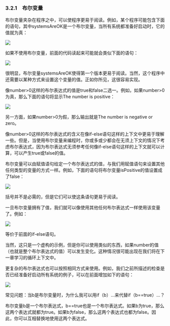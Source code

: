    

### 3.2.1　布尔变量

布尔变量夹杂在程序之中，可以使程序更易于阅读。例如，某个程序可能包含下面的语句，其中systemsAreOK是一个布尔变量，当所有系统都准备好启动时，它的值就为真：

![](0-Assets/Epubook/程序员编程语言经典合集（计算机科学丛书5册套装），javapython编程语言含经典教材龙书《编译原理》%20(Bruce%20Eckel%20%20Alfred%20V.%20Aho%20%20Monica%20S.%20Lam%20etc.)%20(Z-Library)/images/image09859.jpeg)

如果不使用布尔变量，前面的代码读起来可能就会类似下面的语句：

![](0-Assets/Epubook/程序员编程语言经典合集（计算机科学丛书5册套装），javapython编程语言含经典教材龙书《编译原理》%20(Bruce%20Eckel%20%20Alfred%20V.%20Aho%20%20Monica%20S.%20Lam%20etc.)%20(Z-Library)/images/image09860.jpeg)

很明显，布尔变量systemsAreOK使得第一个版本更易于阅读。当然，这个程序中还需要以某种方式来设置这个变量的值。正如你所见，这很容易实现。

像number>0这样的布尔表达式的值是true和false二选一。例如，如果number>0为真，那么下面的语句将显示The number is positive：

![](0-Assets/Epubook/程序员编程语言经典合集（计算机科学丛书5册套装），javapython编程语言含经典教材龙书《编译原理》%20(Bruce%20Eckel%20%20Alfred%20V.%20Aho%20%20Monica%20S.%20Lam%20etc.)%20(Z-Library)/images/image09861.jpeg)

另一方面，如果number>0为假，那么输出就是The number is negative or zero。

像number>0这样的布尔表达式的含义在像if-else语句这样的上下文中更易于理解一些。但是，当使用布尔变量来编程时，你或多或少都会在无须上下文的情况下考虑布尔表达式，因为布尔表达式无须参考任何像if-else语句这样的上下文就可以计算，可以产生true或false的值。

布尔变量可以由赋值语句给定一个布尔表达式的值，与我们用赋值语句来设置其他任何类型的变量的方式一样。例如，下面的语句将布尔变量isPositive的值设置成了false：

![](../Images/image09862.gif)

括号并不是必需的，但是它们可以使这条语句更易于阅读。

一旦布尔变量拥有了值，我们就可以像使用其他任何布尔表达式一样使用该变量了。例如：

![](0-Assets/Epubook/程序员编程语言经典合集（计算机科学丛书5册套装），javapython编程语言含经典教材龙书《编译原理》%20(Bruce%20Eckel%20%20Alfred%20V.%20Aho%20%20Monica%20S.%20Lam%20etc.)%20(Z-Library)/images/image09863.jpeg)

等价于前面的if-else语句。

当然，这只是一个虚构的示例，但是你可以使用类似的东西，如果number的值（也就是整个布尔表达式的值）可以发生变化。这种情况很可能出现在我们将在下一章学习的循环上下文中。

更复杂的布尔表达式也可以按照相同方式来使用。例如，我们之前所描述的检查是否已经准备好启动所有系统的例子，可以在前面增加如下的语句：

![](0-Assets/Epubook/程序员编程语言经典合集（计算机科学丛书5册套装），javapython编程语言含经典教材龙书《编译原理》%20(Bruce%20Eckel%20%20Alfred%20V.%20Aho%20%20Monica%20S.%20Lam%20etc.)%20(Z-Library)/images/image09864.jpeg)

常见问题：当b是布尔变量时，为什么我可以用if（b）…来代替if（b==true）…？

布尔变量b是一个布尔表达式，b==true也是一个布尔表达式。如果b为true，那么这两个表达式就都为true。如果b为false，那么这两个表达式也都为false。因此，你可以互相替换地使用这两个表达式。